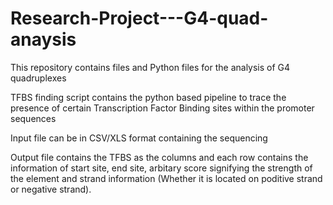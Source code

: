 # Research-Project---G4-quad-anaysis
This repository contains files and Python files for the analysis of G4 quadruplexes


TFBS finding script contains the python based pipeline to trace the presence of certain Transcription Factor Binding sites within the promoter sequences

Input file can be in CSV/XLS format containing the sequencing

Output file contains the TFBS as the columns and each row contains the information of start site, end site, arbitary score signifying the strength of the element and strand information (Whether it is located on poditive strand or negative strand).

